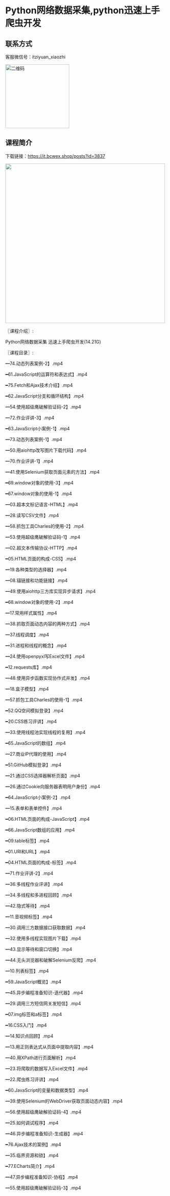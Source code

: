 # Python网络数据采集,python迅速上手爬虫开发

## 联系方式

客服微信号：itziyuan_xiaozhi

<img src="https://ziyuanyun.oss-cn-guangzhou.aliyuncs.com/common/20240614073449/666b82192834a.jpg" width="200" height="200" alt="二维码">

## 课程简介

下载链接：https://it.bcwex.shop/posts?id=3837

<img src="https://ziyuanyun.oss-cn-guangzhou.aliyuncs.com/yun/20240515185350/6644943e787fd.jpg" width="500" alt="">

  〖课程介绍〗:

 Python网络数据采集 迅速上手爬虫开发(14.21G)

 〖课程目录〗:

 ━74.动态列表案例-2】.mp4

 ━61.JavaScript的运算符和表达式】.mp4

 ━75.Fetch和Ajax技术介绍】.mp4

 ━62.JavaScript分支和循环结构】.mp4

 ━54.使用超级鹰破解验证码-2】.mp4

 ━72.作业评讲-3】.mp4

 ━63.JavaScript小案例-1】.mp4

 ━73.动态列表案例-1】.mp4

 ━50.用aiohttp改写图片下载代码】.mp4

 ━70.作业评讲-1】.mp4

 ━41.使用Selenium获取页面元素的方法】.mp4

 ━69.window对象的使用-3】.mp4

 ━67.window对象的使用-1】.mp4

 ━03.超本文标记语言-HTML】.mp4

 ━28.读写CSV文件】.mp4

 ━58.抓包工具Charles的使用-2】.mp4

 ━53.使用超级鹰破解验证码-1】.mp4

 ━02.超文本传输协议-HTTP】.mp4

 ━05.HTML页面的构成-CSS】.mp4

 ━19.各种类型的选择器】.mp4

 ━08.锚链接和功能链接】.mp4

 ━49.使用aiohttp三方库实现异步请求】.mp4

 ━68.window对象的使用-2】.mp4

 ━17.常用样式属性】.mp4

 ━38.抓取页面动态内容的两种方式】.mp4

 ━37.线程调度】.mp4

 ━31.进程和线程的概念】.mp4

 ━24.使用openpyxl写Excel文件】.mp4

 ━12.requests库】.mp4

 ━48.使用异步函数实现协作式并发】.mp4

 ━18.盒子模型】.mp4

 ━57.抓包工具Charles的使用-1】.mp4

 ━52.QQ空间模拟登录】.mp4

 ━20.CSS练习评讲】.mp4

 ━33.使用线程池实现线程的复用】.mp4

 ━65.JavaScript的数组】.mp4

 ━27.商业IP代理的使用】.mp4

 ━51.GitHub模拟登录】.mp4

 ━21.通过CSS选择器解析页面】.mp4

 ━26.通过Cookie向服务器表明用户身份】.mp4

 ━64.JavaScript小案例-2】.mp4

 ━15.表单和表单控件】.mp4

 ━06.HTML页面的构成-JavaScript】.mp4

 ━66.JavaScript数组的应用】.mp4

 ━09.table标签】.mp4

 ━01.URI和URL】.mp4

 ━04.HTML页面的构成-标签】.mp4

 ━71.作业评讲-2】.mp4

 ━36.多线程作业评讲】.mp4

 ━34.多线程和多进程回顾】.mp4

 ━42.隐式等待】.mp4

 ━11.音视频标签】.mp4

 ━30.调用三方数据接口获取数据】.mp4

 ━32.使用多线程实现图片下载】.mp4

 ━43.显示等待和窗口切换】.mp4

 ━44.无头浏览器和破解Selenium反爬】.mp4

 ━10.列表标签】.mp4

 ━59.JavaScript概览】.mp4

 ━45.异步编程准备知识-迭代器】.mp4

 ━29.调用三方短信网关发短信】.mp4

 ━07.img标签和a标签】.mp4

 ━16.CSS入门】.mp4

 ━14.知识点回顾】.mp4

 ━13.用正则表达式从页面中提取内容】.mp4

 ━40.用XPath进行页面解析】.mp4

 ━23.将爬取的数据写入Excel文件】.mp4

 ━22.爬虫练习评讲】.mp4

 ━60.JavaScript的变量和数据类型】.mp4

 ━39.使用Selenium的WebDriver获取页面动态内容】.mp4

 ━56.使用超级鹰破解验证码-4】.mp4

 ━25.如何调试程序】.mp4

 ━46.异步编程准备知识-生成器】.mp4

 ━76.Ajax技术的案例】.mp4

 ━35.临界资源和锁】.mp4

 ━77.ECharts简介】.mp4

 ━47.异步编程准备知识-协程】.mp4

 ━55.使用超级鹰破解验证码-3】.mp4

  